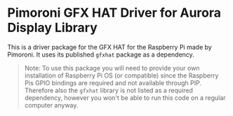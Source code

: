 # Pimoroni GFX HAT Driver for Aurora Display Library
This is a driver package for the GFX HAT for the Raspberry Pi made by
Pimoroni. It uses its published `gfxhat` package as a dependency.

> Note: To use this package you will need to provide your own installation
> of Raspberry Pi OS (or compatible) since the Raspberry Pis GPIO bindings
> are required and not available through PIP. Therefore also the `gfxhat`
> library is not listed as a required dependency, however you won't be able
> to run this code on a regular computer anyway.

